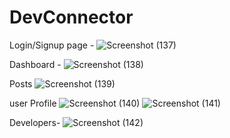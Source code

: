 # DevConnector
Login/Signup page -
![Screenshot (137)](https://user-images.githubusercontent.com/72975134/127214692-eb33163c-f762-46da-8a67-a1d4f354a8c2.png)


Dashboard - 
![Screenshot (138)](https://user-images.githubusercontent.com/72975134/127214713-83253aea-5e94-42b5-8384-4dd671207b7f.png)


Posts
![Screenshot (139)](https://user-images.githubusercontent.com/72975134/127214734-442343d2-70eb-4389-85c9-59b9c9b6cd93.png)


user Profile
![Screenshot (140)](https://user-images.githubusercontent.com/72975134/127214746-20f75f07-6661-4553-b593-d36e00e3dfba.png)
![Screenshot (141)](https://user-images.githubusercontent.com/72975134/127214927-d8f5b409-40ed-47ba-9799-683f8324a329.png)


Developers-
![Screenshot (142)](https://user-images.githubusercontent.com/72975134/127214973-bde518c6-40ee-4368-9684-30b3d20d68e1.png)
